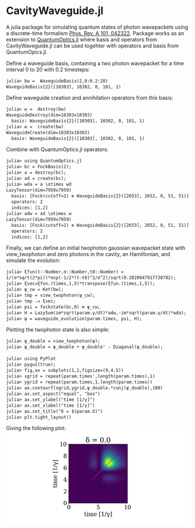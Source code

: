 # CavityWaveguide.jl

A julia package for simulating quantum states of photon wavepackets using a discrete-time formalism [Phys. Rev. A 101, 042322](https://journals.aps.org/pra/abstract/10.1103/PhysRevA.101.042322). Package works as an extension to [QuantumOptics.jl](https://qojulia.org/) where basis and operators from CavityWaveguide.jl can be used togehter with operators and basis from QuantumOpics.jl.


Define a waveguide basis, containing a two photon wavepacket for a time interval 0 to 20 with 0.2 timesteps:


```jldoctest
julia> bw =  WaveguideBasis(2,0:0.2:20)
WaveguideBasis{2}([10303], 10302, 0, 101, 1)
```

Define waveguide creation and annihilation operators from this basis:

```jldoctest
julia> w =  destroy(bw)
WaveguideDestroy(dim=10303x10303)
  basis: WaveguideBasis{2}([10303], 10302, 0, 101, 1)
julia> w =  create(bw)
WaveguideCreate(dim=10303x10303)
  basis: WaveguideBasis{2}([10303], 10302, 0, 101, 1)
```

Combine with QuantumOptics.jl operators:

```jldoctest
julia> using QuantumOptics.jl
julia> bc = FockBasis(2);
julia> a = destroy(bc);
julia> ad = create(bc);
julia> wda = a \otimes wd
LazyTensor(dim=7959x7959)
  basis: [Fock(cutoff=2) ⊗ WaveguideBasis{2}([2653], 2652, 0, 51, 51)]
  operators: 2
  indices: [1,2]
julia> adw = ad \otimes w
LazyTensor(dim=7959x7959)
  basis: [Fock(cutoff=2) ⊗ WaveguideBasis{2}([2653], 2652, 0, 51, 51)]
  operators: 2
  indices: [1,2]
```

Finally, we can define an initial twophoton gaussian wavepacket state with view_twophoton and zero photons in the cavity, an Hamiltonian, and simulate the evolution:


```jldoctest
julia> ξfun(t::Number,σ::Number,t0::Number) = 1/(σ*sqrt(2*pi))*exp(-1/2*(t-t0)^2/σ^2)/sqrt(0.2820947917738782);
julia> ξvec=ξfun.(times,1,5)*transpose(ξfun.(times,1,5));
julia> ψ_cw = Ket(bw);
julia> tmp = view_twophoton(ψ_cw);
julia> tmp .= ξvec;
julia> psi = fockstate(bc,0) ⊗ ψ_cw;
julia> H = LazySum(im*sqrt(param.γ/dt)*adw,-im*sqrt(param.γ/dt)*wda);
julia> ψ = waveguide_evolution(param.times, psi, H);
```

Plotting the twophoton state is also simple:


```jldoctest
julia> ψ_double = view_twophoton(ψ);
julia> ψ_double = ψ_double + ψ_double' - Diagonal(ψ_double);

julia> using PyPlot
julia> pygui(true);
julia> fig,ax = subplots(1,1,figsize=(9,4.5))
julia> xgrid = repeat(param.times',length(param.times),1)
julia> ygrid = repeat(param.times,1,length(param.times))
julia> ax.contourf(xgrid,ygrid,ψ_double.*conj(ψ_double),100)
julia> ax.set_aspect("equal", "box")
julia> ax.set_ylabel("time [1/γ]")
julia> ax.set_xlabel("time [1/γ]")
julia> ax.set_title("δ = $(param.δ)")   
julia> plt.tight_layout()
```

Giving the following plot:
![alt text](./Examples/two_photon_contour.jpg?raw=true)
